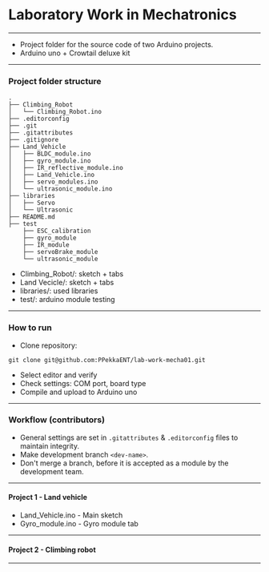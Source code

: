 # Laboratory Work in Mechatronics
-----
- Project folder for the source code of two Arduino projects.<br>
- Arduino uno + Crowtail deluxe kit
-----
### Project folder structure
```
.
├── Climbing_Robot
│   └── Climbing_Robot.ino
├── .editorconfig
├── .git
├── .gitattributes
├── .gitignore
├── Land_Vehicle
│   ├── BLDC_module.ino
│   ├── gyro_module.ino
│   ├── IR_reflective_module.ino
│   ├── Land_Vehicle.ino
│   ├── servo_modules.ino
│   └── ultrasonic_module.ino
├── libraries
│   ├── Servo
│   └── Ultrasonic
├── README.md
├── test
    ├── ESC_calibration
    ├── gyro_module
    ├── IR_module
    ├── servoBrake_module
    └── ultrasonic_module

```
- Climbing_Robot/: sketch + tabs
- Land Vecicle/: sketch + tabs
- libraries/: used libraries
- test/: arduino module testing 
-----
### How to run
- Clone repository:
```
git clone git@github.com:PPekkaENT/lab-work-mecha01.git
```
- Select editor and verify
- Check settings: COM port, board type
- Compile and upload to Arduino uno
-----
### Workflow (contributors)
- General settings are set in ```.gitattributes``` & ```.editorconfig``` files to maintain integrity.
- Make development branch ```<dev-name>```.
- Don't merge a branch, before it is accepted as a module by the development team. 
-----
#### Project 1 - Land vehicle
- Land_Vehicle.ino - Main sketch
- Gyro_module.ino - Gyro module tab
-----
#### Project 2 - Climbing robot
-----
